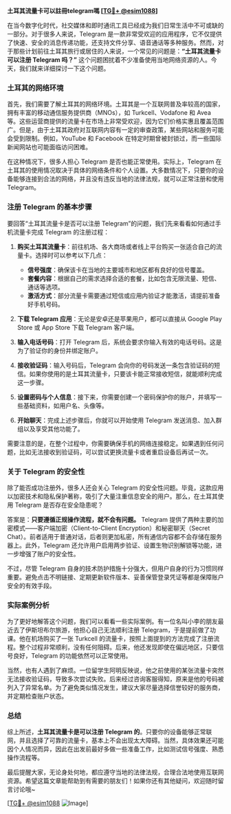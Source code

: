 **土耳其流量卡可以註冊telegram嗎 [[TG💪+ @esim1088](https://t.me/s/esim1088)]**

在当今数字化时代，社交媒体和即时通讯工具已经成为我们日常生活中不可或缺的一部分。对于很多人来说，Telegram 是一款非常受欢迎的应用程序，它不仅提供了快速、安全的消息传递功能，还支持文件分享、语音通话等多种服务。然而，对于那些计划前往土耳其旅行或居住的人来说，一个常见的问题是：**“土耳其流量卡可以注册 Telegram 吗？”** 这个问题困扰着不少准备使用当地网络资源的人。今天，我们就来详细探讨一下这个问题。

### 土耳其的网络环境

首先，我们需要了解土耳其的网络环境。土耳其是一个互联网普及率较高的国家，拥有丰富的移动通信服务提供商（MNOs），如 Turkcell、Vodafone 和 Avea 等。这些运营商提供的流量卡在市场上非常受欢迎，因为它们价格实惠且覆盖范围广。但是，由于土耳其政府对互联网内容有一定的审查政策，某些网站和服务可能会受到限制。例如，YouTube 和 Facebook 在特定时期曾被封锁过，而一些国际新闻网站也可能面临访问困难。

在这种情况下，很多人担心 Telegram 是否也能正常使用。实际上，Telegram 在土耳其的使用情况取决于具体的网络条件和个人设置。大多数情况下，只要你的设备能够连接到合法的网络，并且没有违反当地的法律法规，就可以正常注册和使用 Telegram。

### 注册 Telegram 的基本步骤

要回答“土耳其流量卡是否可以注册 Telegram”的问题，我们先来看看如何通过手机流量卡完成 Telegram 的注册过程：

1. **购买土耳其流量卡**：前往机场、各大商场或者线上平台购买一张适合自己的流量卡。选择时可以参考以下几点：
   - **信号强度**：确保该卡在当地的主要城市和地区都有良好的信号覆盖。
   - **套餐内容**：根据自己的需求选择合适的套餐，比如包含无限流量、短信、通话等选项。
   - **激活方式**：部分流量卡需要通过短信或应用内验证才能激活，请提前准备好手机号码。

2. **下载 Telegram 应用**：无论是安卓还是苹果用户，都可以直接从 Google Play Store 或 App Store 下载 Telegram 客户端。

3. **输入电话号码**：打开 Telegram 后，系统会要求你输入有效的电话号码。这是为了验证你的身份并绑定账户。

4. **接收验证码**：输入号码后，Telegram 会向你的号码发送一条包含验证码的短信。如果你使用的是土耳其流量卡，只要该卡能正常接收短信，就能顺利完成这一步骤。

5. **设置密码与个人信息**：接下来，你需要创建一个密码保护你的账户，并填写一些基础资料，如用户名、头像等。

6. **开始聊天**：完成上述步骤后，你就可以开始使用 Telegram 发送消息、加入群组以及享受其他功能了。

需要注意的是，在整个过程中，你需要确保手机的网络连接稳定。如果遇到任何问题，比如无法接收到验证码，可以尝试更换流量卡或者重启设备后再试一次。

### 关于 Telegram 的安全性

除了能否成功注册外，很多人还会关心 Telegram 的安全性问题。毕竟，这款应用以加密技术和隐私保护著称，吸引了大量注重信息安全的用户。那么，在土耳其使用 Telegram 是否存在安全隐患呢？

答案是：**只要遵循正规操作流程，就不会有问题。** Telegram 提供了两种主要的加密模式——客户端加密（Client-to-Client Encryption）和秘密聊天（Secret Chat）。前者适用于普通对话，后者则更加私密，所有通信内容都不会存储在服务器上。此外，Telegram 还允许用户启用两步验证、设置生物识别解锁等功能，进一步增强了账户的安全性。

不过，尽管 Telegram 自身的技术防护措施十分强大，但用户自身的行为习惯同样重要。避免点击不明链接、定期更新软件版本、妥善保管登录凭证等都是保障账户安全的有效手段。

### 实际案例分析

为了更好地解答这个问题，我们可以看看一些实际案例。有一位名叫小李的朋友最近去了伊斯坦布尔旅游，他担心自己无法顺利注册 Telegram，于是提前做了功课。他在机场购买了一张 Turkcell 的流量卡，按照上面提到的方法完成了注册流程。整个过程非常顺利，没有任何阻碍。后来，他还发现即使在偏远地区，只要信号良好，Telegram 的功能依然可以正常使用。

当然，也有人遇到了麻烦。一位留学生阿明反映说，他之前使用的某张流量卡突然无法接收验证码，导致多次尝试失败。后来经过咨询客服得知，原来是他的号码被列入了异常名单。为了避免类似情况发生，建议大家尽量选择信誉较好的服务商，并定期检查账户状态。

### 总结

综上所述，**土耳其流量卡是可以注册 Telegram 的**。只要你的设备能够正常联网，并且选择了可靠的流量卡，基本上不会出现太大障碍。当然，具体效果还可能因个人情况而异，因此在出发前最好多做一些准备工作，比如测试信号强度、熟悉操作流程等。

最后提醒大家，无论身处何地，都应遵守当地的法律法规，合理合法地使用互联网资源。希望这篇文章能帮助到有需要的朋友们！如果你还有其他疑问，欢迎随时留言讨论哦~

[[TG💪+ @esim1088](https://t.me/s/esim1088) ![Image](https://i.postimg.cc/4NQfJmqS/Snipaste-2025-05-13-00-14-12.png)]